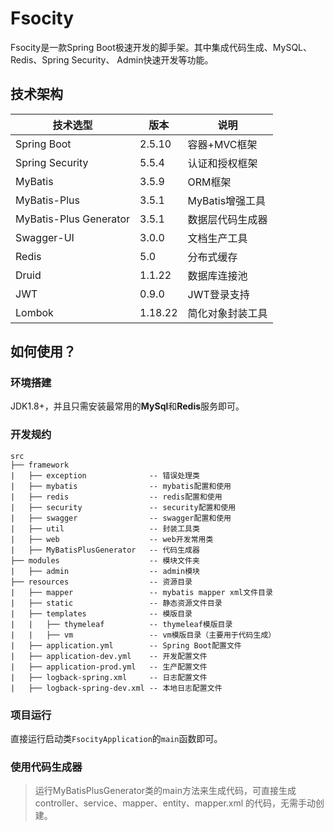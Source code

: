 # Fsocity 
Fsocity是一款Spring Boot极速开发的脚手架。其中集成代码生成、MySQL、Redis、Spring Security、
Admin快速开发等功能。

## 技术架构
| 技术选型                | 版本     | 说明             |
| ---------------------- | ------- | ---------------- |
| Spring Boot            | 2.5.10  | 容器+MVC框架     |
| Spring Security        | 5.5.4   | 认证和授权框架   |
| MyBatis                | 3.5.9   | ORM框架          |
| MyBatis-Plus           | 3.5.1   | MyBatis增强工具  |
| MyBatis-Plus Generator | 3.5.1   | 数据层代码生成器 |
| Swagger-UI             | 3.0.0   | 文档生产工具     |
| Redis                  | 5.0     | 分布式缓存       |
| Druid                  | 1.1.22  | 数据库连接池     |
| JWT                    | 0.9.0   | JWT登录支持      |
| Lombok                 | 1.18.22 | 简化对象封装工具   |

## 如何使用？

### 环境搭建
JDK1.8+，并且只需安装最常用的**MySql**和**Redis**服务即可。

### 开发规约
```text
src
├── framework
|   ├── exception              -- 错误处理类
|   ├── mybatis                -- mybatis配置和使用
|   ├── redis                  -- redis配置和使用
|   ├── security               -- security配置和使用
|   ├── swagger                -- swagger配置和使用
|   ├── util                   -- 封装工具类
|   ├── web                    -- web开发常用类
|   ├── MyBatisPlusGenerator   -- 代码生成器
├── modules                    -- 模块文件夹
|   ├── admin                  -- admin模块
├── resources                  -- 资源目录
|   ├── mapper                 -- mybatis mapper xml文件目录
|   ├── static                 -- 静态资源文件目录
|   ├── templates              -- 模版目录
|   |   ├── thymeleaf          -- thymeleaf模版目录
|   |   ├── vm                 -- vm模版目录（主要用于代码生成）
|   ├── application.yml        -- Spring Boot配置文件
|   ├── application-dev.yml    -- 开发配置文件
|   ├── application-prod.yml   -- 生产配置文件
|   ├── logback-spring.xml     -- 日志配置文件
|   ├── logback-spring-dev.xml -- 本地日志配置文件
```

### 项目运行
直接运行启动类`FsocityApplication`的`main`函数即可。

### 使用代码生成器
> 运行MyBatisPlusGenerator类的main方法来生成代码，可直接生成controller、service、mapper、entity、mapper.xml
的代码，无需手动创建。


